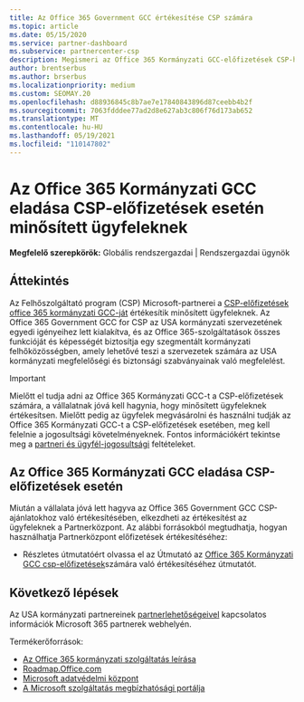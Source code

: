 ```yaml
---
title: Az Office 365 Government GCC értékesítése CSP számára
ms.topic: article
ms.date: 05/15/2020
ms.service: partner-dashboard
ms.subservice: partnercenter-csp
description: Megismeri az Office 365 Kormányzati GCC-előfizetések CSP-hez való értékesítésének lépéseit és követelményeit a minősített Egyesült Államok ügyfeleknek vagy alvállalkozóknak.
author: brentserbus
ms.author: brserbus
ms.localizationpriority: medium
ms.custom: SEOMAY.20
ms.openlocfilehash: d88936845c8b7ae7e17840843896d87ceebb4b2f
ms.sourcegitcommit: 7063fdddee77ad2d8e627ab3c806f76d173ab652
ms.translationtype: MT
ms.contentlocale: hu-HU
ms.lasthandoff: 05/19/2021
ms.locfileid: "110147802"
---
```

# <a name="sell-office-365-government-gcc-for-csp-subscriptions-to-qualified-customers"></a>Az Office 365 Kormányzati GCC eladása CSP-előfizetések esetén minősített ügyfeleknek

**Megfelelő szerepkörök:** Globális rendszergazdai | Rendszergazdai ügynök


## <a name="overview"></a>Áttekintés

Az Felhőszolgáltató program (CSP) Microsoft-partnerei a [CSP-előfizetések office 365 kormányzati GCC-ját](https://www.microsoft.com/microsoft-365/partners/governmentforCSP) értékesítik minősített ügyfeleknek. Az Office 365 Government GCC for CSP az USA kormányzati szervezetének egyedi igényeihez lett kialakítva, és az Office 365-szolgáltatások összes funkcióját és képességét biztosítja egy szegmentált kormányzati felhőközösségben, amely lehetővé teszi a szervezetek számára az USA kormányzati megfelelőségi és biztonsági szabványainak való megfelelést. 

>[!IMPORTANT] 
>Mielőtt el tudja adni az Office 365 Kormányzati GCC-t a CSP-előfizetések számára, a vállalatnak jóvá kell hagynia, hogy minősített ügyfeleknek értékesítsen. Mielőtt pedig az ügyfelek megvásárolni és használni tudják az Office 365 Kormányzati GCC-t a CSP-előfizetések esetében, meg kell felelnie a jogosultsági követelményeknek. Fontos információkért tekintse meg a [partneri és ügyfél-jogosultsági](csp-gcc-validate.md) feltételeket.


## <a name="sell-office-365-government-gcc-for-csp-subscriptions"></a>Az Office 365 Kormányzati GCC eladása CSP-előfizetések esetén

Miután a vállalata jóvá lett hagyva az Office 365 Government GCC CSP-ajánlatokhoz való értékesítésében, elkezdheti az értékesítést az ügyfeleknek a Partnerközpont. Az alábbi forrásokból megtudhatja, hogyan használhatja Partnerközpont előfizetések értékesítéséhez: 

- Részletes útmutatóért olvassa el az Útmutató az [Office 365 Kormányzati GCC csp-előfizetések](https://go.microsoft.com/fwlink/?linkid=2007323)számára való értékesítéséhez útmutatót.  


## <a name="next-steps"></a>Következő lépések

Az USA kormányzati partnereinek [partnerlehetőségeivel](https://www.microsoft.com/microsoft-365/partners/governmentforCSP) kapcsolatos információk Microsoft 365 partnerek webhelyén.

Termékerőforrások:

- [Az Office 365 kormányzati szolgáltatás leírása](/office365/servicedescriptions/office-365-platform-service-description/office-365-us-government/office-365-us-government)
- [Roadmap.Office.com](https://products.office.com/business/office-365-roadmap)
- [Microsoft adatvédelmi központ](https://www.microsoft.com/TrustCenter/)
- [A Microsoft szolgáltatás megbízhatósági portálja](https://aka.ms/STP)
